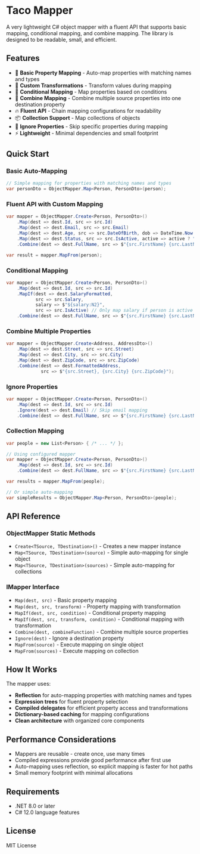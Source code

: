 # Taco Mapper

A very lightweight C# object mapper with a fluent API that supports basic mapping, conditional mapping, and combine mapping. The library is designed to be readable, small, and efficient.

## Features

- 🌮 **Basic Property Mapping** - Auto-map properties with matching names and types
- 🌯 **Custom Transformations** - Transform values during mapping
- 🥙 **Conditional Mapping** - Map properties based on conditions
- 🌮 **Combine Mapping** - Combine multiple source properties into one destination property
- 🔥 **Fluent API** - Chain mapping configurations for readability
- 📦 **Collection Support** - Map collections of objects
- 🚫 **Ignore Properties** - Skip specific properties during mapping
- ⚡ **Lightweight** - Minimal dependencies and small footprint

## Quick Start

### Basic Auto-Mapping

```csharp
// Simple mapping for properties with matching names and types
var personDto = ObjectMapper.Map<Person, PersonDto>(person);
```

### Fluent API with Custom Mapping

```csharp
var mapper = ObjectMapper.Create<Person, PersonDto>()
    .Map(dest => dest.Id, src => src.Id)
    .Map(dest => dest.Email, src => src.Email)
    .Map(dest => dest.Age, src => src.DateOfBirth, dob => DateTime.Now.Year - dob.Year)
    .Map(dest => dest.Status, src => src.IsActive, active => active ? "Active" : "Inactive")
    .Combine(dest => dest.FullName, src => $"{src.FirstName} {src.LastName}");

var result = mapper.MapFrom(person);
```

### Conditional Mapping

```csharp
var mapper = ObjectMapper.Create<Person, PersonDto>()
    .Map(dest => dest.Id, src => src.Id)
    .MapIf(dest => dest.SalaryFormatted, 
           src => src.Salary, 
           salary => $"${salary:N2}", 
           src => src.IsActive) // Only map salary if person is active
    .Combine(dest => dest.FullName, src => $"{src.FirstName} {src.LastName}");
```

### Combine Multiple Properties

```csharp
var mapper = ObjectMapper.Create<Address, AddressDto>()
    .Map(dest => dest.Street, src => src.Street)
    .Map(dest => dest.City, src => src.City)
    .Map(dest => dest.ZipCode, src => src.ZipCode)
    .Combine(dest => dest.FormattedAddress, 
             src => $"{src.Street}, {src.City} {src.ZipCode}");
```

### Ignore Properties

```csharp
var mapper = ObjectMapper.Create<Person, PersonDto>()
    .Map(dest => dest.Id, src => src.Id)
    .Ignore(dest => dest.Email) // Skip email mapping
    .Combine(dest => dest.FullName, src => $"{src.FirstName} {src.LastName}");
```

### Collection Mapping

```csharp
var people = new List<Person> { /* ... */ };

// Using configured mapper
var mapper = ObjectMapper.Create<Person, PersonDto>()
    .Map(dest => dest.Id, src => src.Id)
    .Combine(dest => dest.FullName, src => $"{src.FirstName} {src.LastName}");

var results = mapper.MapFrom(people);

// Or simple auto-mapping
var simpleResults = ObjectMapper.Map<Person, PersonDto>(people);
```

## API Reference

### ObjectMapper Static Methods

- `Create<TSource, TDestination>()` - Creates a new mapper instance
- `Map<TSource, TDestination>(source)` - Simple auto-mapping for single object
- `Map<TSource, TDestination>(sources)` - Simple auto-mapping for collections

### IMapper Interface

- `Map(dest, src)` - Basic property mapping
- `Map(dest, src, transform)` - Property mapping with transformation
- `MapIf(dest, src, condition)` - Conditional property mapping
- `MapIf(dest, src, transform, condition)` - Conditional mapping with transformation
- `Combine(dest, combineFunction)` - Combine multiple source properties
- `Ignore(dest)` - Ignore a destination property
- `MapFrom(source)` - Execute mapping on single object
- `MapFrom(sources)` - Execute mapping on collection

## How It Works

The mapper uses:
- **Reflection** for auto-mapping properties with matching names and types
- **Expression trees** for fluent property selection
- **Compiled delegates** for efficient property access and transformations
- **Dictionary-based caching** for mapping configurations
- **Clean architecture** with organized core components

## Performance Considerations

- Mappers are reusable - create once, use many times
- Compiled expressions provide good performance after first use
- Auto-mapping uses reflection, so explicit mapping is faster for hot paths
- Small memory footprint with minimal allocations

## Requirements

- .NET 8.0 or later
- C# 12.0 language features

## License

MIT License
